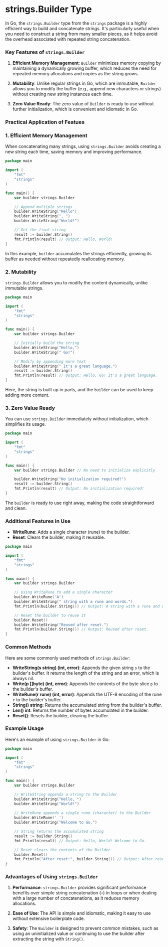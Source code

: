 # strings.Builder Type

In Go, the `strings.Builder` type from the `strings` package is a highly efficient way to build and concatenate strings. It's particularly useful when you need to construct a string from many smaller pieces, as it helps avoid the overhead associated with repeated string concatenation.

### Key Features of `strings.Builder`

1. **Efficient Memory Management**: `Builder` minimizes memory copying by maintaining a dynamically growing buffer, which reduces the need for repeated memory allocations and copies as the string grows.

2. **Mutability**: Unlike regular strings in Go, which are immutable, `Builder` allows you to modify the buffer (e.g., append new characters or strings) without creating new string instances each time.

3. **Zero Value Ready**: The zero value of `Builder` is ready to use without further initialization, which is convenient and idiomatic in Go.

### Practical Application of Featues

### 1. Efficient Memory Management

When concatenating many strings, using `strings.Builder` avoids creating a new string each time, saving memory and improving performance.

```go
package main

import (
	"fmt"
	"strings"
)

func main() {
	var builder strings.Builder

	// Append multiple strings
	builder.WriteString("Hello")
	builder.WriteString(", ")
	builder.WriteString("World!")

	// Get the final string
	result := builder.String()
	fmt.Println(result) // Output: Hello, World!
}
```

In this example, `builder` accumulates the strings efficiently, growing its buffer as needed without repeatedly reallocating memory.

### 2. Mutability

`strings.Builder` allows you to modify the content dynamically, unlike immutable strings.

```go
package main

import (
	"fmt"
	"strings"
)

func main() {
	var builder strings.Builder

	// Initially build the string
	builder.WriteString("Hello,")
	builder.WriteString(" Go!")

	// Modify by appending more text
	builder.WriteString(" It's a great language.")
	result := builder.String()
	fmt.Println(result) // Output: Hello, Go! It's a great language.
}
```

Here, the string is built up in parts, and the `builder` can be used to keep adding more content.

### 3. Zero Value Ready

You can use `strings.Builder` immediately without initialization, which simplifies its usage.

```go
package main

import (
	"fmt"
	"strings"
)

func main() {
	var builder strings.Builder // No need to initialize explicitly

	builder.WriteString("No initialization required!")
	result := builder.String()
	fmt.Println(result) // Output: No initialization required!
}
```

The `builder` is ready to use right away, making the code straightforward and clean.

### Additional Features in Use

- **WriteRune**: Adds a single character (rune) to the builder.
- **Reset**: Clears the builder, making it reusable.

```go
package main

import (
	"fmt"
	"strings"
)

func main() {
	var builder strings.Builder

	// Using WriteRune to add a single character
	builder.WriteRune('A')
	builder.WriteString(" string with a rune and words.")
	fmt.Println(builder.String()) // Output: A string with a rune and words.

	// Reset the builder to reuse it
	builder.Reset()
	builder.WriteString("Reused after reset.")
	fmt.Println(builder.String()) // Output: Reused after reset.
}
```


### Common Methods

Here are some commonly used methods of `strings.Builder`:

- **WriteString(s string) (int, error)**: Appends the given string `s` to the builder's buffer. It returns the length of the string and an error, which is always nil.
- **Write(p []byte) (int, error)**: Appends the contents of the byte slice `p` to the builder's buffer.
- **WriteRune(r rune) (int, error)**: Appends the UTF-8 encoding of the rune `r` to the builder's buffer.
- **String() string**: Returns the accumulated string from the builder's buffer.
- **Len() int**: Returns the number of bytes accumulated in the builder.
- **Reset()**: Resets the builder, clearing the buffer.

### Example Usage

Here's an example of using `strings.Builder` in Go:

```go
package main

import (
	"fmt"
	"strings"
)

func main() {
	var builder strings.Builder

	// WriteString appends a string to the Builder
	builder.WriteString("Hello, ")
	builder.WriteString("World!")
	
	// WriteRune appends a single rune (character) to the Builder
	builder.WriteRune(' ')
	builder.WriteString("Welcome to Go.")

	// String returns the accumulated string
	result := builder.String()
	fmt.Println(result) // Output: Hello, World! Welcome to Go.

	// Reset clears the contents of the Builder
	builder.Reset()
	fmt.Println("After reset:", builder.String()) // Output: After reset: 
}
```

### Advantages of Using `strings.Builder`

1. **Performance**: `strings.Builder` provides significant performance benefits over simple string concatenation (`+`) in loops or when dealing with a large number of concatenations, as it reduces memory allocations.

2. **Ease of Use**: The API is simple and idiomatic, making it easy to use without extensive boilerplate code.

3. **Safety**: The `Builder` is designed to prevent common mistakes, such as using an uninitialized value or continuing to use the builder after extracting the string with `String()`.
